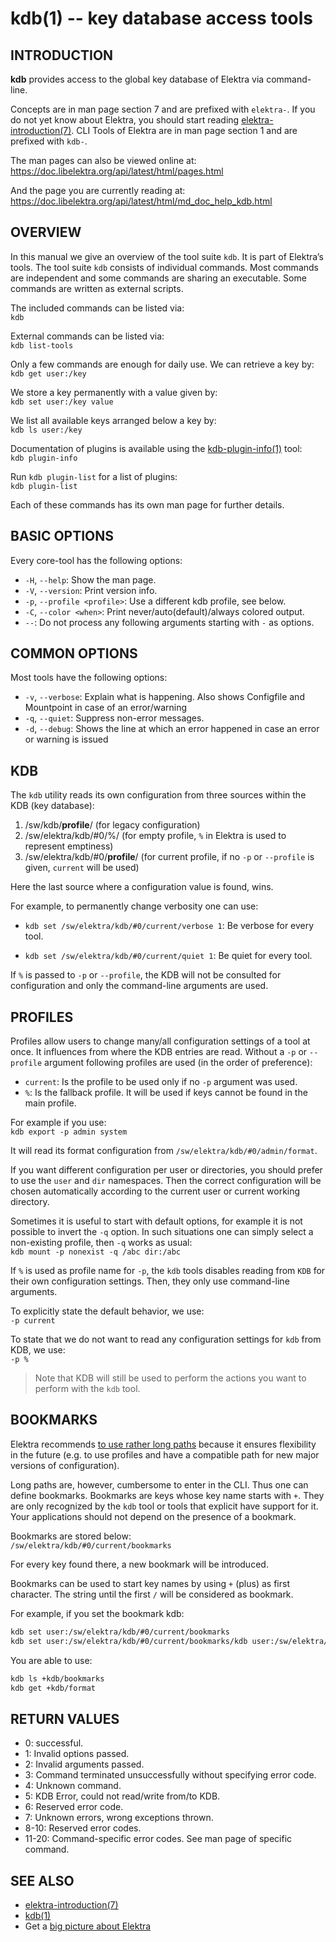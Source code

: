 # kdb(1) -- key database access tools

## INTRODUCTION

**kdb** provides access to the global key database of Elektra via
command-line.

Concepts are in man page section 7 and are prefixed with `elektra-`.
If you do not yet know about Elektra,
you should start reading [elektra-introduction(7)](elektra-introduction.md).
CLI Tools of Elektra are in man page section 1 and are prefixed with `kdb-`.

The man pages can also be viewed online at:
https://doc.libelektra.org/api/latest/html/pages.html

And the page you are currently reading at:
https://doc.libelektra.org/api/latest/html/md_doc_help_kdb.html

## OVERVIEW

In this manual we give an overview of the tool suite
`kdb`. It is part of Elektra’s tools. The tool suite `kdb` consists
of individual commands. Most commands are independent and some commands
are sharing an executable. Some commands are written as external scripts.

The included commands can be listed via:<br>
`kdb`

External commands can be listed via:<br>
`kdb list-tools`

Only a few commands are enough for daily use.
We can retrieve a key by:<br>
`kdb get user:/key`

We store a key permanently with a value given by:<br>
`kdb set user:/key value`

We list all available keys arranged below a key by:<br>
`kdb ls user:/key`

Documentation of plugins is available using the
[kdb-plugin-info(1)](kdb-plugin-info.md) tool:<br>
`kdb plugin-info`

Run `kdb plugin-list` for a list of plugins:<br>
`kdb plugin-list`

Each of these commands has its own man page for
further details.

## BASIC OPTIONS

Every core-tool has the following options:

- `-H`, `--help`:
  Show the man page.
- `-V`, `--version`:
  Print version info.
- `-p`, `--profile <profile>`:
  Use a different kdb profile, see below.
- `-C`, `--color <when>`:
  Print never/auto(default)/always colored output.
- `--`:
  Do not process any following arguments starting with `-` as options.

## COMMON OPTIONS

Most tools have the following options:

- `-v`, `--verbose`:
  Explain what is happening. Also shows Configfile and Mountpoint in case of an error/warning
- `-q`, `--quiet`:
  Suppress non-error messages.
- `-d`, `--debug`:
  Shows the line at which an error happened in case an error or warning is issued

## KDB

The `kdb` utility reads its own configuration from three sources
within the KDB (key database):

1. /sw/kdb/**profile**/ (for legacy configuration)
2. /sw/elektra/kdb/#0/%/ (for empty profile, `%` in Elektra
   is used to represent emptiness)
3. /sw/elektra/kdb/#0/**profile**/ (for current profile,
   if no `-p` or `--profile` is given, `current` will be
   used)

Here the last source where a configuration value is found, wins.

For example, to permanently change verbosity one can use:

- `kdb set /sw/elektra/kdb/#0/current/verbose 1`:
  Be verbose for every tool.

- `kdb set /sw/elektra/kdb/#0/current/quiet 1`:
  Be quiet for every tool.

If `%` is passed to
`-p` or `--profile`, the KDB will not be consulted for configuration and
only the command-line arguments are used.

## PROFILES

Profiles allow users to change many/all configuration settings of a tool
at once. It influences from where the KDB entries are read.
Without a `-p` or `--profile` argument following profiles are used
(in the order of preference):

- `current`:
  Is the profile to be used only if no `-p` argument was used.
- `%`:
  Is the fallback profile. It will be used if keys cannot be found in the main profile.

For example if you use:<br>
`kdb export -p admin system`

It will read its format configuration from `/sw/elektra/kdb/#0/admin/format`.

If you want different configuration per user or directories, you should prefer
to use the `user` and `dir` namespaces. Then the correct configuration will
be chosen automatically according to the current user or current working directory.

Sometimes it is useful to start with default options, for example it is not
possible to invert the `-q` option.
In such situations one can simply select a non-existing profile, then `-q`
works as usual:<br>
`kdb mount -p nonexist -q /abc dir:/abc`

If `%` is used as profile name for `-p`, the `kdb` tools disables reading from `KDB`
for their own configuration settings. Then, they only use command-line arguments.

To explicitly state the default behavior, we use:<br>
`-p current`

To state that we do not want to read any configuration settings for `kdb`
from KDB, we use:<br>
`-p %`

> Note that KDB will still be used to perform the actions you want to perform
> with the `kdb` tool.

## BOOKMARKS

Elektra recommends [to use rather long paths](/doc/tutorials/application-integration.md)
because it ensures flexibility in the future (e.g. to use profiles and have a compatible
path for new major versions of configuration).

Long paths are, however, cumbersome to enter in the CLI.
Thus one can define bookmarks. Bookmarks are keys whose key name starts with `+`.
They are only recognized by the `kdb` tool or tools that explicit have
support for it. Your applications should not depend on the presence of a
bookmark.

Bookmarks are stored below:<br>
`/sw/elektra/kdb/#0/current/bookmarks`

For every key found there, a new bookmark will be introduced.

Bookmarks can be used to start key names by using `+` (plus) as first character.
The string until the first `/` will be considered as bookmark.

For example, if you set the bookmark kdb:

```sh
kdb set user:/sw/elektra/kdb/#0/current/bookmarks
kdb set user:/sw/elektra/kdb/#0/current/bookmarks/kdb user:/sw/elektra/kdb/#0/current
```

You are able to use:

```sh
kdb ls +kdb/bookmarks
kdb get +kdb/format
```

## RETURN VALUES

- 0:
  successful.
- 1:
  Invalid options passed.
- 2:
  Invalid arguments passed.
- 3:
  Command terminated unsuccessfully without specifying error code.
- 4:
  Unknown command.
- 5:
  KDB Error, could not read/write from/to KDB.
- 6:
  Reserved error code.
- 7:
  Unknown errors, wrong exceptions thrown.
- 8-10:
  Reserved error codes.
- 11-20:
  Command-specific error codes. See man page of specific command.

## SEE ALSO

- [elektra-introduction(7)](elektra-introduction.md)
- [kdb(1)](kdb.md)
- Get a [big picture about Elektra](/doc/BIGPICTURE.md)
